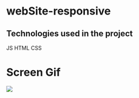 # webSite-responsive

<h2>Technologies used in the project</h2>

JS HTML CSS

# Screen Gif

![](Screen2.gif)
